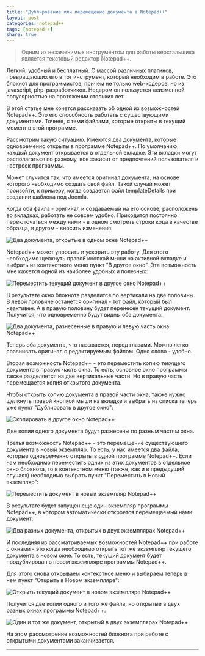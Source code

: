 ```yaml
---
title: "Дублирование или перемещение документа в Notepad++"
layout: post
categories: notepad++
tags: [notepad++]
share: true
---
```


> Одним из незаменимых инструментом для работы верстальщика является текстовый редактор Notepad++.

Легкий, удобный и бесплатный. С массой различных плагинов, превращающих его в тот инструмент, который необходим в работе. Это блокнот для программистов, причем не только web-кодеров, но из javascript, php-разработчиков. Недаром он пользуется неизменной популярностью на протяжении стольких лет.

В этой статье мне хочется рассказать об одной из возможностей Notepad++. Это его способность работать с существующими документами. Точнее, с теми файлами, которые открыты в текущий момент в этой программе.

Рассмотрим такую ситуацию. Имеются два документа, которые одновременно открыты в программе Notepad++. По умолчанию, каждый документ открывается в отдельной вкладке. Эти вкладки могут располагаться по разному, все зависит от предпочтений пользователя и настроек программы.

Может случится так, что имеется оригинал документа, на основе которого необходимо создать свой файл. Такой случай может произойти, к примеру, когда создается файл templateDetails при создании шаблона под Joomla.

Когда оба файла - оригинал и создаваемый на его основе, расположены во вкладках, работать не совсем удобно. Приходится постоянно переключаться между ними - в одном смотреть строки кода в качестве образца, в другом - вносить изменения:

![Два документа, открытые в одном окне Notepad++]({{site.url}}/images/uploads/2013/05/2documents-2tabs1.gif)

Notepad++ может упросить и ускорить эту работу. Для этого необходимо щелкнуть правой кнопкой мыши на активной вкладке и выбрать из контекстного меню пункт "В другое окно". Эта возможность мне кажется одной из наиболее удобных и полезных:

![Переместить текущий документ в другое окно Notepad++]({{site.url}}/images/uploads/2013/05/to_other_window.png)

В результате окно блокнота разделится по вертикали на две половины. В левой половине останется оригинал - тот файл, который был неактивен. А в правую половину будет перенесен текущий документ. Получится, что одновременно будут видны оба документа:

![Два документа, разнесенные в правую и левую часть окна Notepad++]({{site.url}}/images/uploads/2013/05/1document-2windows.gif)

Теперь оба документа, что называется, перед глазами. Можно легко сравнивать оригинал с редактируемым файлом. Одно слово - удобно.

Вторая возможность Notepad++ - это переместить копию текущего документа в правую часть окна. То есть, основное окно программы также разделяется на две вертикальные части. Но в правую часть перемещается копия открытого документа.

Чтобы открыть копию документа в правой части окна, также нужно щелкнуть правой кнопкой мыши на вкладке и выбрать из списка теперь уже пункт "Дублировать в другое окно":

![Скопировать в другое окно Notepad++]({{site.url}}/images/uploads/2013/05/dublicate_to_other_window.png)

Две копии одного документа будут разнесены по разным частям окна.

Третья возможность Notepad++ - это перемещение существующего документа в новый экземпляр. То есть, у нас имеется два файла, которые одновременно открыты в одной программе Notepad++. Если нам необходимо переместить одних из этих документов в отдельное окно блокнота, то в контекстном меню (также, как и в предыдущий случаях) необходимо выбрать пункт "Переместить в Новый экземпляр":

![Переместить документ в новый экземпляр Notepad++]({{site.url}}/images/uploads/2013/05/move_to_new_example.png)

В результате будет запущен еще один экземпляр программы Notepad++, в котором автоматически откроется перемещаемый нами документ:

![Два разных документа, открытых в двух экземплярах Notepad++]({{site.url}}/images/uploads/2013/05/documents1-2.gif)

И последняя из рассматриваемых возможностей Notepad++ при работе с окнами - это когда необходимо открыть тот же экземпляр текущего документа в новом окне. То есть, текущий документ будет продублирован в новом экземпляре программы Notepad++.

Для этого снова открываем контекстное меню и выбираем теперь в нем пункт "Открыть в Новом экземпляре":

![Открыть текущий документ в новом экземпляре Notepad++]({{site.url}}/images/uploads/2013/05/open_to_new_example_menu.png)

Получится две копии одного и того же файла, но открытые в двух разных окнах программы Notepad++:

![Один и тот же документ, открытый в двух экземплярах Notepad++]({{site.url}}/images/uploads/2013/05/open_to_new_example1.gif)

На этом рассмотрение возможностей блокнота при работе с открытыми документами заканчивается.

---